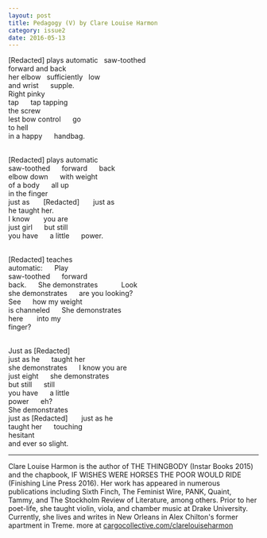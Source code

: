 ```yaml
---
layout: post
title: Pedagogy (V) by Clare Louise Harmon
category: issue2
date: 2016-05-13
---
```


[Redacted] plays automatic&nbsp;&nbsp;&nbsp;saw-toothed <br>
forward and back<br>
her elbow&nbsp;&nbsp;&nbsp;sufficiently&nbsp;&nbsp;&nbsp;low&nbsp;&nbsp;&nbsp;&nbsp;&nbsp;&nbsp;<br>
and wrist&nbsp;&nbsp;&nbsp;&nbsp;&nbsp;&nbsp;supple.<br>
Right pinky&nbsp;&nbsp;&nbsp;&nbsp;&nbsp;&nbsp;<br>
tap&nbsp;&nbsp;&nbsp;&nbsp;&nbsp;&nbsp;tap tapping<br>
the screw&nbsp;&nbsp;&nbsp;&nbsp;&nbsp;&nbsp;<br>
lest bow control&nbsp;&nbsp;&nbsp;&nbsp;&nbsp;&nbsp;go <br>
to hell<br>
in a happy&nbsp;&nbsp;&nbsp;&nbsp;&nbsp;&nbsp;handbag.<br><br>

[Redacted] plays automatic<br>
saw-toothed&nbsp;&nbsp;&nbsp;&nbsp;&nbsp;&nbsp;forward&nbsp;&nbsp;&nbsp;&nbsp;&nbsp;&nbsp;back<br>
elbow down&nbsp;&nbsp;&nbsp;&nbsp;&nbsp;&nbsp;with weight<br>
of a body&nbsp;&nbsp;&nbsp;&nbsp;&nbsp;&nbsp;all up<br>
in the finger<br>
just as &nbsp;&nbsp;&nbsp;&nbsp;&nbsp;&nbsp;[Redacted] &nbsp;&nbsp;&nbsp;&nbsp;&nbsp;&nbsp;just as<br>
he taught her.&nbsp;&nbsp;&nbsp;&nbsp;&nbsp;&nbsp;<br>
I know &nbsp;&nbsp;&nbsp;&nbsp;&nbsp;&nbsp;you are<br>
just girl&nbsp;&nbsp;&nbsp;&nbsp;&nbsp;&nbsp;but still<br>
you have&nbsp;&nbsp;&nbsp;&nbsp;&nbsp;&nbsp;a little&nbsp;&nbsp;&nbsp;&nbsp;&nbsp;&nbsp;power.<br><br>

[Redacted] teaches <br>
automatic:&nbsp;&nbsp;&nbsp;&nbsp;&nbsp;&nbsp;Play &nbsp;&nbsp;&nbsp;&nbsp;&nbsp;&nbsp;<br>
saw-toothed&nbsp;&nbsp;&nbsp;&nbsp;&nbsp;&nbsp;forward<br>
back.&nbsp;&nbsp;&nbsp;&nbsp;&nbsp;&nbsp;She demonstrates&nbsp;&nbsp;&nbsp;&nbsp;&nbsp;&nbsp;&nbsp;&nbsp;&nbsp;&nbsp;&nbsp;&nbsp;Look<br>
she demonstrates&nbsp;&nbsp;&nbsp;&nbsp;&nbsp;&nbsp;are you looking?<br>
See&nbsp;&nbsp;&nbsp;&nbsp;&nbsp;&nbsp;how my weight<br>
is channeled&nbsp;&nbsp;&nbsp;&nbsp;&nbsp;&nbsp;She demonstrates&nbsp;&nbsp;&nbsp;&nbsp;&nbsp;&nbsp;<br>
here &nbsp;&nbsp;&nbsp;&nbsp;&nbsp;&nbsp;into my <br>
finger?<br><br>

Just as [Redacted] <br>
just as he&nbsp;&nbsp;&nbsp;&nbsp;&nbsp;&nbsp;taught her<br>
she demonstrates&nbsp;&nbsp;&nbsp;&nbsp;&nbsp;&nbsp;I know you are<br>
just eight&nbsp;&nbsp;&nbsp;&nbsp;&nbsp;&nbsp;she demonstrates<br>
but still&nbsp;&nbsp;&nbsp;&nbsp;&nbsp;&nbsp;still&nbsp;&nbsp;&nbsp;&nbsp;&nbsp;&nbsp;<br>
you have&nbsp;&nbsp;&nbsp;&nbsp;&nbsp;&nbsp;a little<br> 
power&nbsp;&nbsp;&nbsp;&nbsp;&nbsp;&nbsp;eh?<br>
She demonstrates&nbsp;&nbsp;&nbsp;&nbsp;&nbsp;&nbsp;<br>
just as [Redacted] &nbsp;&nbsp;&nbsp;&nbsp;&nbsp;&nbsp;just as he<br>
taught her&nbsp;&nbsp;&nbsp;&nbsp;&nbsp;&nbsp;touching <br>
hesitant&nbsp;&nbsp;&nbsp;&nbsp;&nbsp;&nbsp;<br>
and ever so slight.<br>

___

Clare Louise Harmon is the author of THE THINGBODY (Instar Books 2015) and the chapbook, IF WISHES WERE HORSES THE POOR WOULD RIDE (Finishing Line Press 2016). Her work has appeared in numerous publications including Sixth Finch, The Feminist Wire, PANK, Quaint, Tammy, and The Stockholm Review of Literature, among others. Prior to her poet-life, she taught violin, viola, and chamber music at Drake University. Currently, she lives and writes in New Orleans in Alex Chilton's former apartment in Treme. more at [cargocollective.com/clarelouiseharmon](http://cargocollective.com/clarelouiseharmon)
